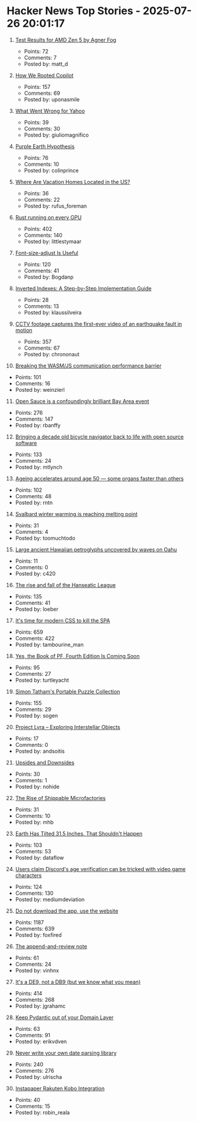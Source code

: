 # Hacker News Top Stories - 2025-07-26 20:01:17

1. [Test Results for AMD Zen 5 by Agner Fog](https://www.agner.org/forum/viewtopic.php?t=287&start=10)
   - Points: 72
   - Comments: 7
   - Posted by: matt_d

2. [How We Rooted Copilot](https://research.eye.security/how-we-rooted-copilot/)
   - Points: 157
   - Comments: 69
   - Posted by: uponasmile

3. [What Went Wrong for Yahoo](https://dfarq.homeip.net/what-went-wrong-for-yahoo/)
   - Points: 39
   - Comments: 30
   - Posted by: giuliomagnifico

4. [Purple Earth Hypothesis](https://en.wikipedia.org/wiki/Purple_Earth_hypothesis)
   - Points: 76
   - Comments: 10
   - Posted by: colinprince

5. [Where Are Vacation Homes Located in the US?](https://www.construction-physics.com/p/where-are-vacation-homes-located)
   - Points: 36
   - Comments: 22
   - Posted by: rufus_foreman

6. [Rust running on every GPU](https://rust-gpu.github.io/blog/2025/07/25/rust-on-every-gpu/)
   - Points: 402
   - Comments: 140
   - Posted by: littlestymaar

7. [Font-size-adjust Is Useful](https://matklad.github.io/2025/07/16/font-size-adjust.html)
   - Points: 120
   - Comments: 41
   - Posted by: Bogdanp

8. [Inverted Indexes: A Step-by-Step Implementation Guide](https://www.chashnikov.dev/post/inverted-indexes-a-step-by-step-implementation-guide)
   - Points: 28
   - Comments: 13
   - Posted by: klaussilveira

9. [CCTV footage captures the first-ever video of an earthquake fault in motion](https://www.smithsonianmag.com/smart-news/cctv-footage-captures-the-first-ever-video-of-an-earthquake-fault-in-motion-shining-a-rare-light-on-seismic-dynamics-180987034/)
   - Points: 357
   - Comments: 67
   - Posted by: chrononaut

10. [Breaking the WASM/JS communication performance barrier](https://github.com/ealmloff/sledgehammer_bindgen)
   - Points: 101
   - Comments: 16
   - Posted by: weinzierl

11. [Open Sauce is a confoundingly brilliant Bay Area event](https://www.jeffgeerling.com/blog/2025/open-sauce-confoundingly-brilliant-bay-area-event)
   - Points: 276
   - Comments: 147
   - Posted by: rbanffy

12. [Bringing a decade old bicycle navigator back to life with open source software](https://raymii.org/s/blog/Bringing_a_Decade_Old_Bicycle_Navigator_Back_to_Life_with_Open_Source_Software_and_DOOM.html)
   - Points: 133
   - Comments: 24
   - Posted by: mtlynch

13. [Ageing accelerates around age 50 ― some organs faster than others](https://www.nature.com/articles/d41586-025-02333-z)
   - Points: 102
   - Comments: 48
   - Posted by: rntn

14. [Svalbard winter warming is reaching melting point](https://www.nature.com/articles/s41467-025-60926-8)
   - Points: 31
   - Comments: 4
   - Posted by: toomuchtodo

15. [Large ancient Hawaiian petroglyphs uncovered by waves on Oahu](https://www.sfgate.com/hawaii/article/hawaii-petroglyphs-uncovered-20780579.php)
   - Points: 11
   - Comments: 0
   - Posted by: c420

16. [The rise and fall of the Hanseatic League](https://worksinprogress.co/issue/the-rise-and-fall-of-the-hanseatic-league/)
   - Points: 135
   - Comments: 41
   - Posted by: loeber

17. [It's time for modern CSS to kill the SPA](https://www.jonoalderson.com/conjecture/its-time-for-modern-css-to-kill-the-spa/)
   - Points: 659
   - Comments: 422
   - Posted by: tambourine_man

18. [Yes, the Book of PF, Fourth Edition Is Coming Soon](https://bsdly.blogspot.com/2025/07/yes-book-of-pf-4th-edition-is-coming.html)
   - Points: 95
   - Comments: 27
   - Posted by: turtleyacht

19. [Simon Tatham's Portable Puzzle Collection](https://www.chiark.greenend.org.uk/~sgtatham/puzzles/)
   - Points: 155
   - Comments: 29
   - Posted by: sogen

20. [Project Lyra – Exploring Interstellar Objects](https://i4is.org/what-we-do/technical/project-lyra/)
   - Points: 17
   - Comments: 0
   - Posted by: andsoitis

21. [Upsides and Downsides](https://calv.info/upsides-and-downsides)
   - Points: 30
   - Comments: 1
   - Posted by: nohide

22. [The Rise of Shippable Microfactories](https://www.thesisdriven.com/p/the-rise-of-shippable-microfactories)
   - Points: 31
   - Comments: 10
   - Posted by: mhb

23. [Earth Has Tilted 31.5 Inches. That Shouldn't Happen](https://www.popularmechanics.com/science/environment/a65515974/why-earth-has-tilted-science/)
   - Points: 103
   - Comments: 53
   - Posted by: dataflow

24. [Users claim Discord's age verification can be tricked with video game characters](https://www.thepinknews.com/2025/07/25/discord-video-game-characters-age-verification-checks-uk-online-safety-act/)
   - Points: 124
   - Comments: 130
   - Posted by: mediumdeviation

25. [Do not download the app, use the website](https://idiallo.com/blog/dont-download-apps)
   - Points: 1187
   - Comments: 639
   - Posted by: foxfired

26. [The append-and-review note](https://karpathy.bearblog.dev/the-append-and-review-note/)
   - Points: 61
   - Comments: 24
   - Posted by: vinhnx

27. [It's a DE9, not a DB9 (but we know what you mean)](https://news.sparkfun.com/14298)
   - Points: 414
   - Comments: 268
   - Posted by: jgrahamc

28. [Keep Pydantic out of your Domain Layer](https://coderik.nl/posts/keep-pydantic-out-of-your-domain-layer/)
   - Points: 63
   - Comments: 91
   - Posted by: erikvdven

29. [Never write your own date parsing library](https://www.zachleat.com/web/adventures-in-date-parsing/)
   - Points: 240
   - Comments: 276
   - Posted by: ulrischa

30. [Instapaper Rakuten Kobo Integration](https://blog.instapaper.com/post/789685899750424576/instapaper-rakuten-kobo-integration)
   - Points: 40
   - Comments: 15
   - Posted by: robin_reala

